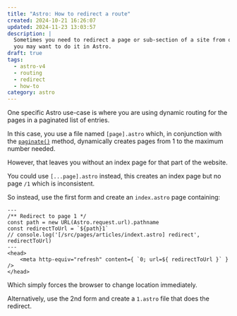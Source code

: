 ```yaml
---
title: "Astro: How to redirect a route"
created: 2024-10-21 16:26:07
updated: 2024-11-23 13:03:57
description: |
  Sometimes you need to redirect a page or sub-section of a site from one place to another. While this is often done in the web server configuration,
  you may want to do it in Astro.
draft: true
tags:
  - astro-v4
  - routing
  - redirect
  - how-to
category: astro
---
```


One specific Astro use-case is where you are using dynamic routing for the pages in a paginated list of entries. 

In this case, you use a file named `[page].astro` which, in conjunction with the [`paginate()`](https://docs.astro.build/en/reference/api-reference/#paginate) method, dynamically creates pages from 1 to the maximum number needed.

However, that leaves you without an index page for that part of the website.

You could use `[...page].astro` instead, this creates an index page but no page `/1` which is inconsistent.

So instead, use the first form and create an `index.astro` page containing:

```astro
---
/** Redirect to page 1 */
const path = new URL(Astro.request.url).pathname
const redirectToUrl = `${path}1`
// console.log('[/src/pages/articles/indext.astro] redirect', redirectToUrl)
---
<head>
    <meta http-equiv="refresh" content={ `0; url=${ redirectToUrl }` } />
</head>
```

Which simply forces the browser to change location immediately. 

Alternatively, use the 2nd form and create a `1.astro` file that does the redirect.
